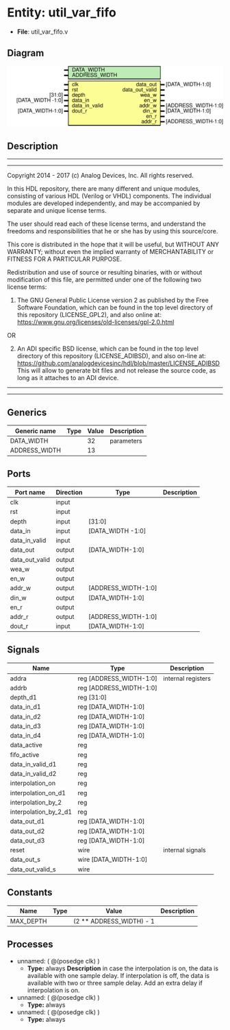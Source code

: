 # Entity: util_var_fifo

- **File**: util_var_fifo.v
## Diagram

![Diagram](util_var_fifo.svg "Diagram")
## Description

 ***************************************************************************
 ***************************************************************************
 Copyright 2014 - 2017 (c) Analog Devices, Inc. All rights reserved.

 In this HDL repository, there are many different and unique modules, consisting
 of various HDL (Verilog or VHDL) components. The individual modules are
 developed independently, and may be accompanied by separate and unique license
 terms.

 The user should read each of these license terms, and understand the
 freedoms and responsibilities that he or she has by using this source/core.

 This core is distributed in the hope that it will be useful, but WITHOUT ANY
 WARRANTY; without even the implied warranty of MERCHANTABILITY or FITNESS FOR
 A PARTICULAR PURPOSE.

 Redistribution and use of source or resulting binaries, with or without modification
 of this file, are permitted under one of the following two license terms:

   1. The GNU General Public License version 2 as published by the
      Free Software Foundation, which can be found in the top level directory
      of this repository (LICENSE_GPL2), and also online at:
      <https://www.gnu.org/licenses/old-licenses/gpl-2.0.html>

 OR

   2. An ADI specific BSD license, which can be found in the top level directory
      of this repository (LICENSE_ADIBSD), and also on-line at:
      https://github.com/analogdevicesinc/hdl/blob/master/LICENSE_ADIBSD
      This will allow to generate bit files and not release the source code,
      as long as it attaches to an ADI device.

 ***************************************************************************
 ***************************************************************************

## Generics

| Generic name  | Type | Value | Description  |
| ------------- | ---- | ----- | ------------ |
| DATA_WIDTH    |      | 32    |  parameters  |
| ADDRESS_WIDTH |      | 13    |              |
## Ports

| Port name      | Direction | Type                | Description |
| -------------- | --------- | ------------------- | ----------- |
| clk            | input     |                     |             |
| rst            | input     |                     |             |
| depth          | input     | [31:0]              |             |
| data_in        | input     | [DATA_WIDTH -1:0]   |             |
| data_in_valid  | input     |                     |             |
| data_out       | output    | [DATA_WIDTH-1:0]    |             |
| data_out_valid | output    |                     |             |
| wea_w          | output    |                     |             |
| en_w           | output    |                     |             |
| addr_w         | output    | [ADDRESS_WIDTH-1:0] |             |
| din_w          | output    | [DATA_WIDTH-1:0]    |             |
| en_r           | output    |                     |             |
| addr_r         | output    | [ADDRESS_WIDTH-1:0] |             |
| dout_r         | input     | [DATA_WIDTH-1:0]    |             |
## Signals

| Name                  | Type                    | Description          |
| --------------------- | ----------------------- | -------------------- |
| addra                 | reg [ADDRESS_WIDTH-1:0] |  internal registers  |
| addrb                 | reg [ADDRESS_WIDTH-1:0] |                      |
| depth_d1              | reg [31:0]              |                      |
| data_in_d1            | reg [DATA_WIDTH-1:0]    |                      |
| data_in_d2            | reg [DATA_WIDTH-1:0]    |                      |
| data_in_d3            | reg [DATA_WIDTH-1:0]    |                      |
| data_in_d4            | reg [DATA_WIDTH-1:0]    |                      |
| data_active           | reg                     |                      |
| fifo_active           | reg                     |                      |
| data_in_valid_d1      | reg                     |                      |
| data_in_valid_d2      | reg                     |                      |
| interpolation_on      | reg                     |                      |
| interpolation_on_d1   | reg                     |                      |
| interpolation_by_2    | reg                     |                      |
| interpolation_by_2_d1 | reg                     |                      |
| data_out_d1           | reg [DATA_WIDTH-1:0]    |                      |
| data_out_d2           | reg [DATA_WIDTH-1:0]    |                      |
| data_out_d3           | reg [DATA_WIDTH-1:0]    |                      |
| reset                 | wire                    |  internal signals    |
| data_out_s            | wire [DATA_WIDTH-1:0]   |                      |
| data_out_valid_s      | wire                    |                      |
## Constants

| Name      | Type | Value                    | Description |
| --------- | ---- | ------------------------ | ----------- |
| MAX_DEPTH |      | (2 ** ADDRESS_WIDTH) - 1 |             |
## Processes
- unnamed: ( @(posedge clk) )
  - **Type:** always
**Description**
 in case the interpolation is on, the data is available with one sample  delay. If interpolation is off, the data is available with two or three  sample delay. Add an extra delay if interpolation is on. 
- unnamed: ( @(posedge clk) )
  - **Type:** always
- unnamed: ( @(posedge clk) )
  - **Type:** always
